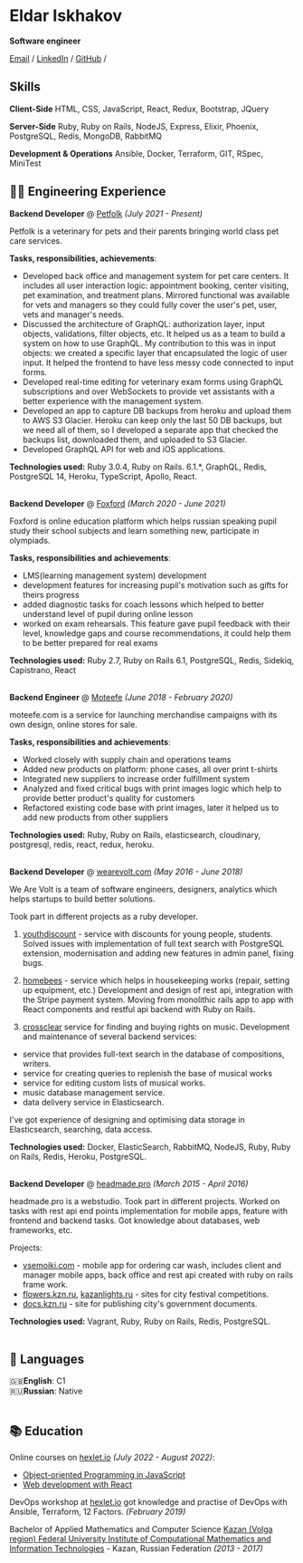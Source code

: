 # Eldar Iskhakov

**Software engineer**

[Email](mailto:iskhakov.e11@gmail.com) / [LinkedIn](https://www.linkedin.com/in/eldar-iskhakov-543374111/) / [GitHub](https://github.com/eldarik/) /

## Skills
**Client-Side**
HTML, CSS, JavaScript, React, Redux, Bootstrap, JQuery

**Server-Side**
Ruby, Ruby on Rails, NodeJS, Express, Elixir, Phoenix, PostgreSQL, Redis, MongoDB, RabbitMQ

**Development & Operations**
Ansible, Docker, Terraform, GIT, RSpec, MiniTest

## 👨‍💻 Engineering Experience

**Backend Developer** @ [Petfolk](https://petfolk.com) _(July 2021 - Present)_

Petfolk is a veterinary  for pets and their parents bringing world class pet care services.

**Tasks, responsibilities, achievements**:
- Developed back office and management system for pet care centers. It includes all user interaction logic: appointment booking, center visiting, pet examination, and treatment plans. Mirrored functional was available for vets and managers so they could fully cover the user's pet, user, vets and manager's needs.
- Discussed the architecture of GraphQL: authorization layer, input objects, validations, filter objects, etc. It helped us as a team to build a system on how to use GraphQL. My contribution to this was in input objects: we created a specific layer that encapsulated the logic of user input. It helped the frontend to have less messy code connected to input forms.
- Developed real-time editing for veterinary exam forms using GraphQL subscriptions and over WebSockets to provide vet assistants with a better experience with the management system.
- Developed an app to capture DB backups from heroku and upload them to AWS S3 Glacier. Heroku can keep only the last 50 DB backups, but we need all of them, so I developed a separate app that checked the backups list, downloaded them, and uploaded to S3 Glacier.
- Developed GraphQL API for web and iOS applications.

**Technologies used:** Ruby 3.0.4, Ruby on Rails. 6.1.*, GraphQL, Redis, PostgreSQL 14, Heroku, TypeScript, Apollo, React.
<br><br>

**Backend Developer** @ [Foxford](https://foxford.ru) _(March 2020 - June 2021)_ 

Foxford is online education platform which helps russian speaking pupil study their school subjects and learn something new, participate in olympiads.

**Tasks, responsibilities and achievements**:
 - LMS(learning management system) development
 - development features for increasing pupil's motivation such as gifts for theirs progress
 - added diagnostic tasks for coach lessons which helped to better understand level of pupil during online lesson
 - worked on exam rehearsals. This feature gave pupil feedback with their level, knowledge gaps and course recommendations, it could help them to be better prepared for real exams

**Technologies used:** Ruby 2.7, Ruby on Rails 6.1, PostgreSQL, Redis, Sidekiq, Capistrano, React
<br><br>

**Backend Engineer** @ [Moteefe](https://moteefe.com) _(June 2018 - February 2020)_

moteefe.com is a service for launching merchandise campaigns with its own design, online stores for sale.

**Tasks, responsibilities and achievements**:
- Worked closely with supply chain and operations teams
- Added new products on platform: phone cases, all over print t-shirts
- Integrated new suppliers to increase order fulfillment system
- Analyzed and fixed critical bugs with print images logic which help to provide better product's quality for customers
- Refactored existing code base with print images, later it helped us to add new products from other suppliers

**Technologies used:** Ruby, Ruby on Rails, elasticsearch, cloudinary, postgresql, redis, react, redux, heroku.
<br><br>

**Backend Developer** @ [wearevolt.com](https://wearevolt.com) _(May 2016 - June 2018)_

We Are Volt is a team of software engineers, designers, analytics which helps startups to build better solutions.

Took part in different projects as a ruby developer.

1. [youthdiscount](https://www.youthdiscount.com) - service with discounts for young people, students.
Solved issues with implementation of full text search with PostgreSQL extension, modernisation and adding new features in admin panel, fixing bugs.

2. [homebees](http://homebees.com/) - service which helps in housekeeping works (repair, setting up equipment, etc.)
Development and design of rest api, integration with the Stripe payment system. Moving from monolithic rails app to app with React components and restful api backend with Ruby on Rails.

3. [crossclear](http://www.crossclear.com/) service for finding and buying rights on music. Development and maintenance of several backend services:
  - service that provides full-text search in the database of compositions, writers.
  - service for creating queries to replenish the base of musical works
  - service for editing custom lists of musical works.
  - music database management service.
  - data delivery service in Elasticsearch.

I've got experience of designing and optimising data storage in Elasticsearch, searching, data access.

**Technologies used:** Docker, ElasticSearch, RabbitMQ, NodeJS, Ruby, Ruby on Rails, Redis, Heroku, PostgreSQL.
<br><br>

**Backend Developer** @ [headmade.pro](https://headmade.pro) _(March 2015 - April 2016)_

headmade.pro is a webstudio. Took part in different projects. Worked on tasks with rest api end points implementation for mobile apps, feature with frontend and backend tasks. Got knowledge about databases, web frameworks, etc.

Projects:
- [vsemoiki.com](https://vsemoiki.com) - mobile app for ordering car wash, includes client and manager mobile apps, back office and rest api created with ruby on rails frame work.
- [flowers.kzn.ru](https://flowers.kzn.ru), [kazanlights.ru](https://kazanlights.ru) - sites for city festival competitions.
- [docs.kzn.ru](https://docs.kzn.ru) - site for publishing city's government documents.

**Technologies used:** Vagrant, Ruby, Ruby on Rails, Redis, PostgreSQL.
<br><br>

## 💬 Languages

🇬🇧**English**: C1 <br>
🇷🇺**Russian**: Native
<br><br>

## 📚 Education
Online courses on [hexlet.io](https://hexlet.io) _(July 2022 - August 2022)_:
  - [Object-oriented Programming in JavaScript](https://ru.hexlet.io/programs/js-oop)
  - [Web development with React](https://ru.hexlet.io/programs/js-react-developer)

DevOps workshop at [hexlet.io](https://hexlet.io)
got knowledge and practise of DevOps with Ansible, Terraform, 12 Factors. _(February 2019)_

Bachelor of Applied Mathematics and Computer Science
[Kazan (Volga region) Federal University Institute of Computational Mathematics and Information Technologies](https://kpfu.ru/eng/academic-units/physics-mathematics-and-it/institute-of-computer-mathematics-and-information) - Kazan, Russian Federation _(2013 - 2017)_

